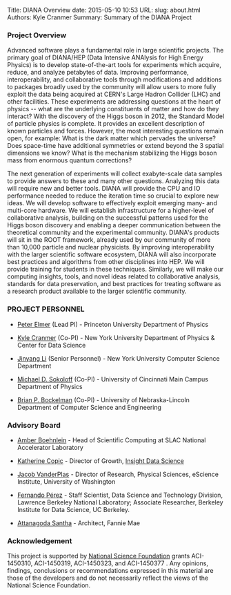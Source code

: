 Title: DIANA Overview
date: 2015-05-10 10:53
URL:
slug: about.html
Authors: Kyle Cranmer
Summary: Summary of the DIANA Project




### Project Overview

Advanced software plays a fundamental role in large 
scientific projects. The primary goal of DIANA/HEP (Data Intensive ANAlysis
for High Energy Physics) is to develop state-of-the-art tools for
experiments which acquire, reduce, and analyze petabytes of data.
Improving performance, interoperability, and collaborative tools
through modifications and additions to packages broadly used by the
community will allow users to more fully exploit the data being
acquired at CERN's Large Hadron Collider (LHC) and other facilities.
These experiments are addressing questions at the heart of physics
-- what are the underlying constituents of matter and how do they
interact? With the discovery of the Higgs boson in 2012, the Standard
Model of particle physics is complete. It provides an excellent
description of known particles and forces. However, the most
interesting questions remain open, for example: What is the dark matter 
which pervades the universe? Does space-time have additional symmetries
or extend beyond the 3 spatial dimensions we know? What is the
mechanism stabilizing the Higgs boson mass from enormous quantum
corrections? 


The next generation of experiments will collect exabyte-scale data samples 
to provide answers to these and many other questions. Analyzing this data will 
require new and better tools. DIANA will provide the CPU and IO performance needed to reduce
the iteration time so crucial to explore new ideas. We will develop
software to effectively exploit emerging many- and multi-core
hardware. We will establish infrastructure for a higher-level of
collaborative analysis, building on the successful patterns used
for the Higgs boson discovery and enabling a deeper communication
between the theoretical community and the experimental community.
DIANA's products will sit in the ROOT framework, already used by
our community of more than 10,000 particle and nuclear physicists.
By improving interoperability with the larger scientific software
ecosystem, DIANA will also incorporate best practices and algorithms
from other disciplines into HEP.  We will provide training for students
in these techniques.
Similarly, we will make our computing
insights, tools, and novel ideas related to collaborative analysis,
standards for data preservation, and best practices for treating
software as a research product available to the larger scientific
community.

### PROJECT PERSONNEL

  * [Peter Elmer](http://www.princeton.edu/physics/people/display_person.xml?netid=gelmer&display=Research%20Staff) (Lead PI) - Princeton University Department of Physics

  * [Kyle Cranmer](theoryandpractice.org) (Co-PI) - New York University Department of Physics & Center for Data Science

  * [Jinyang Li](http://www.news.cs.nyu.edu/~jinyang/) (Senior Personnel) - New York University Computer Science Department

  * [Michael D. Sokoloff](http://www.physics.uc.edu/~sokoloff/) (Co-PI) - University of Cincinnati Main Campus Department of Physics

  * [Brian P. Bockelman](https://github.com/bbockelm) (Co-PI) - University of Nebraska-Lincoln Department of Computer Science and Engineering

### Advisory Board

  * [Amber Boehnlein](https://www.linkedin.com/pub/amber-boehnlein/37/282/947) - Head of Scientific Computing at SLAC National Accelerator Laboratory

  * [Katherine Copic](https://www.linkedin.com/in/kcopic) - Director of Growth, [Insight Data Science](http://insightdatascience.com)


  * [Jacob VanderPlas](http://www.astro.washington.edu/users/vanderplas/) - Director of Research, Physical Sciences, eScience Institute, University of Washington  

  * [Fernando Pérez](http://fperez.org) - Staff Scientist, Data Science and Technology Division, Lawrence Berkeley National Laboratory; Associate Researcher, Berkeley Institute for Data Science, UC Berkeley.

  * [Attanagoda Santha](https://www.linkedin.com/pub/attanagoda-santha/60/aba/399) - Architect, Fannie Mae

### Acknowledgement

This project is supported by [National Science Foundation](http://nsf.gov) grants ACI-1450310, ACI-1450319, ACI-1450323, and ACI-1450377 . Any opinions, findings, conclusions or recommendations expressed in this material are those of the developers and do not necessarily reflect the views of the National Science Foundation.


